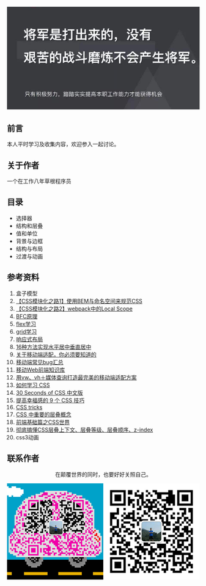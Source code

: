 ![image](./img/timg.jpg)
<br>

## 前言

本人平时学习及收集内容，欢迎参入一起讨论。

## 关于作者

一个在工作八年草根程序员

## 目录

- 选择器
- 结构和层叠
- 值和单位
- 背景与边框
- 结构与布局
- 过渡与动画

## 参考资料

1. 盒子模型
1. [【CSS模块化之路1】使用BEM与命名空间来规范CSS](https://github.com/alienzhou/blog/issues/14)
1. [【CSS模块化之路2】webpack中的Local Scope](https://github.com/alienzhou/blog/issues/15)
1. [BFC原理](https://github.com/ftTony/blog/issues/1)
1. [flex学习](https://github.com/ftTony/blog/issues/10)
1. [grid学习](https://www.zcfy.cc/article/learn-css-grid-a-guide-to-learning-css-grid-jonathan-suh)
1. [响应式布局](https://github.com/ljianshu/Blog/issues/38)
1. [16种方法实现水平居中垂直居中](https://juejin.im/post/58f818bbb123db006233ab2a)
1. [关于移动端适配，你必须要知道的](https://juejin.im/post/5cddf289f265da038f77696c)
1. [移动端常见bug汇总](https://juejin.im/post/5af918636fb9a07ac5603ecb)
1. [移动Web前端知识库](https://github.com/AlloyTeam/Mars)
1. [用vw、vh＋媒体查询打造最完美的移动端适配方案](https://juejin.im/post/5cf0d8fb6fb9a07ee9585681)
1. [如何学习 CSS](https://mp.weixin.qq.com/s/ZM3WPlQkvNr7OIJvDfjQ3A)
1. [30 Seconds of CSS 中文版](https://github.com/kujian/30-seconds-of-css)
1. [提高幸福感的 9 个 CSS 技巧](https://mp.weixin.qq.com/s?__biz=MzAxODE2MjM1MA==&mid=2651556405&idx=1&sn=560b673b36263fb727cddc2b137a8ca5&chksm=80255df4b752d4e25853cd50351896f524c37e533d3ef8bf72e5dfa848d7209c7097bdcea80f&scene=21#wechat_redirect)
2. [CSS tricks](https://github.com/QiShaoXuan/css_tricks)
3. [CSS 中重要的层叠概念](https://www.cnblogs.com/tugenhua0707/p/11142077.html)
4. [前端基础篇之CSS世界](https://juejin.im/post/5ce607a7e51d454f6f16eb3d)
5. [彻底搞懂CSS层叠上下文、层叠等级、层叠顺序、z-index](https://juejin.im/post/5b876f86518825431079ddd6)
6. css3动画

## 联系作者
<div align="center">
    <p>
        在颠覆世界的同时，也要好好关照自己。
    </p>
    <img src="./img/contact.png" />
</div>
